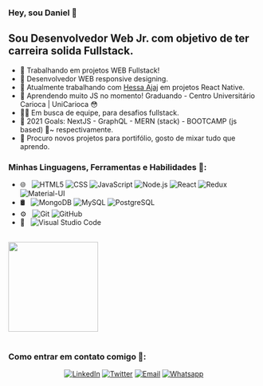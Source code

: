 ### Hey, sou Daniel 👋

## Sou Desenvolvedor Web Jr. com objetivo de ter carreira solida Fullstack.

- 🔭 Trabalhando em projetos WEB Fullstack!
- 🎨 Desenvolvedor WEB responsive designing.
- 🙌 Atualmente trabalhando com [Hessa Ajaj] em projetos React Native.
- 🌱 Aprendendo muito JS no momento! Graduando - Centro Universitário Carioca | UniCarioca 😳
- 🤜🤛 Em busca de equipe, para desafios fullstack.
- 🥅 2021 Goals: NextJS - GraphQL - MERN (stack) - BOOTCAMP (js based) 🚶~ respectivamente.
- 🧭 Procuro novos projetos para portifólio, gosto de mixar tudo que aprendo.

### Minhas Linguagens, Ferramentas e Habilidades 🧰:

- 🌐 &nbsp;
  ![HTML5](https://img.shields.io/badge/-HTML5-333333?style=flat&logo=HTML5)
  ![CSS](https://img.shields.io/badge/-CSS-333333?style=flat&logo=CSS3&logoColor=1572B6)
  ![JavaScript](https://img.shields.io/badge/-JavaScript-333333?style=flat&logo=javascript)
  ![Node.js](https://img.shields.io/badge/-Node.js-333333?style=flat&logo=node.js)
  ![React](https://img.shields.io/badge/-React-333333?style=flat&logo=react)
  ![Redux](https://img.shields.io/badge/-Redux-333333?style=flat&logo=redux)
  ![Material-UI](https://img.shields.io/badge/-MaterialUI-333333?style=flat&logo=material-ui)
- 🛢 &nbsp;
  ![MongoDB](https://img.shields.io/badge/-MongoDB-333333?style=flat&logo=mongodb)
  ![MySQL](https://img.shields.io/badge/-MySQL-333333?style=flat&logo=mysql)
  ![PostgreSQL](https://img.shields.io/badge/-Postgresql-333333?style=flat&logo=postgresql)
- ⚙️ &nbsp;
  ![Git](https://img.shields.io/badge/-Git-333333?style=flat&logo=git)
  ![GitHub](https://img.shields.io/badge/-GitHub-333333?style=flat&logo=github)
- 🔧 &nbsp;
  ![Visual Studio Code](https://img.shields.io/badge/-Visual%20Studio%20Code-333333?style=flat&logo=visual-studio-code&logoColor=007ACC)



<br />
<a href="https://github.com/AVS1508">
  <img height="180em" src="https://github-readme-stats.vercel.app/api?username=danielcnascimento&theme=buefy&show_icons=true" />
</a>

<br />
<br />

### Como entrar em contato comigo 🤝:
<p align="center">
<a href="https://www.linkedin.com/in/daniel-nascimento-67454b157/"><img alt="LinkedIn" src="https://img.shields.io/badge/LinkedIn-Daniel%20Nascimento-blue?style=flat-square&logo=linkedin"></a>
<a href="https://twitter.com/dancnascimento_/"><img alt="Twitter" src="https://img.shields.io/badge/Twitter-dancnascimento__-blue?style=flat-square&logo=instagram"></a>
<a href="mailto:ddaniel.conceicao@gmail.com"><img alt="Email" src="https://img.shields.io/badge/Email-ddaniel.conceicao@gmail.com-blue?style=flat-square&logo=gmail"></a>
<a href="https://api.whatsapp.com/send?phone=5521966305390&text=Ola!"><img alt="Whatsapp" src="https://img.shields.io/badge/WhatsApp-Daniel%20Nascimento-darkgreen?style=flat-square&logo=whatsapp"></a>
</p>

<br />


<br />
<br />

[twitter]: https://twitter.com/dancnascimento_
[vscode]: https://www.youtube.com/watch?v=FCC2GbStmfc
[linkedin]: https://www.linkedin.com/in/daniel-nascimento-67454b157/
[postgresql]: https://www.youtube.com/watch?v=0vHs-a8zLf4
[sqlite]: https://www.sqlite.org/index.html
[mongodb]: https://www.mongodb.com/
[nodejs]: https://nodejs.org/en/
[html5]: https://www.youtube.com/watch?v=epDCjksKMok&list=PLHz_AreHm4dlAnJ_jJtV29RFxnPHDuk9o
[jsplaylist]: https://www.youtube.com/playlist?list=PLkwxH9e_vrALRJKu7wfXby3MKeflhTu6B
[cssplaylist]: https://www.youtube.com/watch?v=epDCjksKMok&list=PLHz_AreHm4dlAnJ_jJtV29RFxnPHDuk9o
[materialui]: https://material-ui.com/
[reactplaylist]: https://www.youtube.com/watch?v=Ws9WVHhNq5M&t=597s
[discord]:https://discord.com/channels/@me
[whatsapp]:https://api.whatsapp.com/send?phone=5521966305390&text=Ola!
[Hessa Ajaj]:https://twitter.com/HesSoftDev
